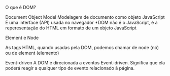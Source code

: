 O que é DOM?

Document Object Model
    Modelagem de documento como objeto JavaScript
    É uma interface (API) usada no navegador
    *DOM não é o JavaScript, é a reperesentação do HTML em formato de um objeto JavaScript

Element e Node

As tags HTML, quando usadas pela DOM, podemos chamar de node (nó) ou de element (elemento)

Event-driven
    A DOM é direcionada a eventos Event-driven. Significa que ela poderá reagir a qualquer tipo de evento relacionado à página.
    